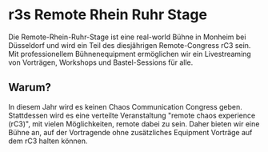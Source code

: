 r3s Remote Rhein Ruhr Stage
===

Die Remote-Rhein-Ruhr-Stage ist eine real-world Bühne in Monheim bei Düsseldorf und wird ein Teil des diesjährigen Remote-Congress rC3 sein. Mit professionellem Bühnenequipment ermöglichen wir ein Livestreaming von Vorträgen, Workshops und Bastel-Sessions für alle.

## Warum?
In diesem Jahr wird es keinen Chaos Communication Congress geben. Stattdessen wird es eine verteilte Veranstaltung "remote chaos experience (rC3)", mit vielen Möglichkeiten, remote dabei zu sein. Daher bieten wir eine Bühne an, auf der Vortragende ohne zusätzliches Equipment Vorträge auf dem rC3 halten können.

